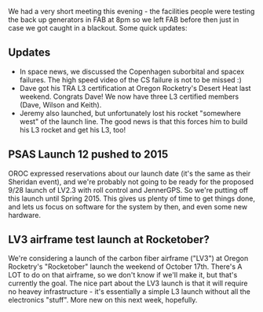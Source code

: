 We had a very short meeting this evening - the facilities people were testing the back up generators in FAB at 8pm so we left FAB before then just in case we got caught in a blackout. Some quick updates:

## Updates

- In space news, we discussed the Copenhagen suborbital and spacex failures. The high speed video of the CS failure is not to be missed :) 
- Dave got his TRA L3 certification at Oregon Rocketry's Desert Heat last weekend. Congrats Dave! We now have three L3 certified members (Dave, Wilson and Keith).
- Jeremy also launched, but unfortunately lost his rocket "somewhere west" of the launch line. The good news is that this forces him to build his L3 rocket and get his L3, too!

## PSAS Launch 12 pushed to 2015

OROC expressed reservations about our launch date (it's the same as their Sheridan event), and we're probably not going to be ready for the proposed 9/28 launch of LV2.3 with roll control and JennerGPS. So we're putting off this launch until Spring 2015. This gives us plenty of time to get things done, and lets us focus on software for the system by then, and even some new hardware.

## LV3 airframe test launch at Rocketober?

We're considering a launch of the carbon fiber airframe ("LV3") at Oregon Rocketry's "Rocketober" launch the weekend of October 17th. There's A LOT to do on that airframe, so we don't know if we'll make it, but that's currently the goal. The nice part about the LV3 launch is that it will require no heavey infrastructure - it's essentially a simple L3 launch without all the electronics "stuff". More new on this next week, hopefully.

